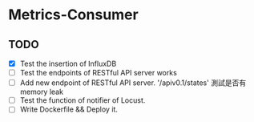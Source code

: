 # Metrics-Consumer

## TODO

* [X] Test the insertion of InfluxDB
* [ ] Test the endpoints of RESTful API server works
* [ ] Add new endpoint of RESTful API server. '/apiv0.1/states' 測試是否有memory leak
* [ ] Test the function of notifier of Locust.
* [ ] Write Dockerfile && Deploy it.
